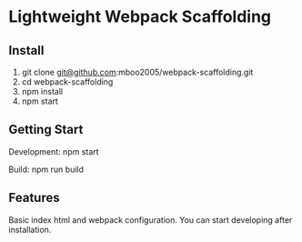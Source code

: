 # Lightweight Webpack Scaffolding

## Install
1. git clone git@github.com:mboo2005/webpack-scaffolding.git
1. cd webpack-scaffolding
1. npm install
1. npm start

## Getting Start
Development: npm start

Build: npm run build

## Features

Basic index html and webpack configuration. You can start developing after installation.
